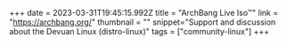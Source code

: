 +++
date = 2023-03-31T19:45:15.992Z
title = "ArchBang Live Iso™"
link = "https://archbang.org/"
thumbnail = ""
snippet="Support and discussion about the Devuan Linux (distro-linux)"
tags = ["community-linux"]
+++
